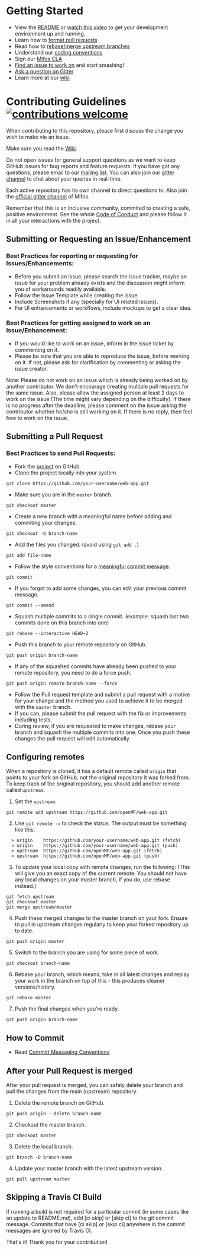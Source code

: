 
# Getting Started
- View the [README](https://github.com/openMF/web-app/blob/master/README.md) or [watch this video](https://youtu.be/OnxxC3K2oro) to get your development environment up and running. 
- Learn how to [format pull requests](https://github.com/openMF/web-app/blob/master/.github/CONTRIBUTING.md#contributing-guidelines-)
- Read how to [rebase/merge upstream branches](https://github.com/openMF/web-app/blob/master/.github/CONTRIBUTING.md#configuring-remotes)
- Understand our [coding conventions](https://github.com/openMF/web-app/blob/master/.github/COMMIT_MESSAGE.md)
- Sign our [Mifos CLA](http://mifos.org/about-us/financial-legal/mifos-contributor-agreement/)
- [Find an issue to work on](https://github.com/orgs/openMF/projects/1) and start smashing!
- [Ask a question on Gitter](https://gitter.im/openMF/web-app)
- Learn more at our [wiki](https://mifosforge.jira.com/wiki/spaces/RES/pages/464322561/Code+4+Good+Week+2018+Wiki)

# Contributing Guidelines [![contributions welcome](https://img.shields.io/badge/contributions-welcome-brightgreen.svg?style=flat)](https://github.com/openMF/web-app/issues)

When contributing to this repository, please first discuss the change you wish to make via an issue.

Make sure you read the [Wiki](https://github.com/openMF/web-app/wiki).

Do not open issues for general support questions as we want to keep GitHub issues for bug reports and feature requests. If you have got any questions, please email to our [mailing list](https://sourceforge.net/projects/mifos/lists/mifos-developer). You can also join our [gitter channel](https://gitter.im/openMF/web-app) to chat about your queries in real-time. 

Each active repository has its own channel to direct questions to. Also join the [official gitter channel](https://gitter.im/openMF/mifos) of Mifos.

Remember that this is an inclusive community, commited to creating a safe, positive environment. See the whole [Code of Conduct](https://github.com/openMF/web-app/tree/master/.github/CODE_OF_CONDUCT.md) and please follow it in all your interactions with the project.


## Submitting or Requesting an Issue/Enhancement

### Best Practices for reporting or requesting for Issues/Enhancements:
  - Before you submit an issue, please search the issue tracker, maybe an issue for your problem already exists and the discussion might inform you of workarounds readily available.
  - Follow the Issue Template while creating the issue.
  - Include Screenshots if any (specially for UI related issues).
  - For UI enhancements or workflows, include mockups to get a clear idea.

### Best Practices for getting assigned to work on an Issue/Enhancement:
- If you would like to work on an issue, inform in the issue ticket by commenting on it.
- Please be sure that you are able to reproduce the issue, before working on it. If not, please ask for clarification by commenting or asking the issue creator.

Note: Please do not work on an issue which is already being worked on by another contributor. We don't encourage creating multiple pull requests for the same issue. Also, please allow the assigned person at least 2 days to work on the issue (The time might vary depending on the difficulty). If there is no progress after the deadline, please comment on the issue asking the contributor whether he/she is still working on it. If there is no reply, then feel free to work on the issue.


## Submitting a Pull Request

### Best Practices to send Pull Requests:
  - Fork the [project](https://github.com/openMF/web-app) on GitHub
  - Clone the project locally into your system.
```
git clone https://github.com/your-username/web-app.git
```
  - Make sure you are in the `master` branch.
```
git checkout master
```
  - Create a new branch with a meaningful name before adding and commiting your changes.
```
git checkout -b branch-name
```
  - Add the files you changed. (avoid using `git add .`)
```
git add file-name
```
  - Follow the style conventions for a [meaningful commit message](https://github.com/openMF/web-app/tree/master/.github/COMMIT_MESSAGE.md).
```
git commit
```
  - If you forgot to add some changes, you can edit your previous commit message.
```
git commit --amend
```
  - Squash multiple commits to a single commit. (example: squash last two commits done on this branch into one)
```
git rebase --interactive HEAD~2 
```
  - Push this branch to your remote repository on GitHub.
```
git push origin branch-name
```
  - If any of the squashed commits have already been pushed to your remote repository, you need to do a force push.
```
git push origin remote-branch-name --force
```
  - Follow the Pull request template and submit a pull request with a motive for your change and the method you used to achieve it to be merged with the `master` branch.
  - If you can, please submit the pull request with the fix or improvements including tests.
  - During review, if you are requested to make changes, rebase your branch and squash the multiple commits into one. Once you push these changes the pull request will edit automatically.


## Configuring remotes
When a repository is cloned, it has a default remote called `origin` that points to your fork on GitHub, not the original repository it was forked from. To keep track of the original repository, you should add another remote called `upstream`.

1. Set the `upstream`.
```
git remote add upstream https://github.com/openMF/web-app.git
```
2. Use `git remote -v` to check the status. The output must be something like this:
```
  > origin    https://github.com/your-username/web-app.git (fetch)
  > origin    https://github.com/your-username/web-app.git (push)
  > upstream  https://github.com/openMF/web-app.git (fetch)
  > upstream  https://github.com/openMF/web-app.git (push)
```
3. To update your local copy with remote changes, run the following: (This will give you an exact copy of the current remote. You should not have any local changes on your master branch, if you do, use rebase instead.)
```
git fetch upstream
git checkout master
git merge upstream/master
```
4. Push these merged changes to the master branch on your fork. Ensure to pull in upstream changes regularly to keep your forked repository up to date.
```
git push origin master
```
5. Switch to the branch you are using for some piece of work.
```
git checkout branch-name
```
6. Rebase your branch, which means, take in all latest changes and replay your work in the branch on top of this - this produces cleaner versions/history.
```
git rebase master
```
7. Push the final changes when you're ready.
```
git push origin branch-name
```
## How to Commit
- Read [Committ Messaging Conventions](https://github.com/openMF/web-app/blob/master/.github/COMMIT_MESSAGE.md)

## After your Pull Request is merged
After your pull request is merged, you can safely delete your branch and pull the changes from the main (upstream) repository.

1. Delete the remote branch on GitHub.
```
git push origin --delete branch-name
```
2. Checkout the master branch.
```
git checkout master
```
3. Delete the local branch.
```
git branch -D branch-name
```
4. Update your master branch with the latest upstream version.
```
git pull upstream master
```


## Skipping a Travis CI Build
If running a build is not required for a particular commit (in some cases like an update to README.md), add [ci skip] or [skip ci] to the git commit message. Commits that have [ci skip] or [skip ci] anywhere in the commit messages are ignored by Travis CI.


That's it! Thank you for your contribution!

